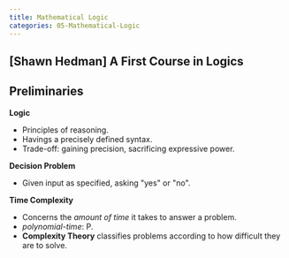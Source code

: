 ```yaml
---
title: Mathematical Logic
categories: 05-Mathematical-Logic
---
```


## [Shawn Hedman] A First Course in Logics

## Preliminaries

**Logic**
* Principles of reasoning.
* Havings a precisely defined syntax.
* Trade-off: gaining precision, sacrificing expressive power.

**Decision Problem**
* Given input as specified, asking "yes" or "no".

**Time Complexity**
* Concerns the *amount of time* it takes to answer a problem.
* *polynomial-time*: P.
* **Complexity Theory** classifies problems according to how difficult they are to solve.

